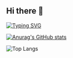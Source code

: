 ## Hi there 👋

<!--
**byeongjin1/byeongjin1** is a ✨ _special_ ✨ repository because its `README.md` (this file) appears on your GitHub profile.

Here are some ideas to get you started:

- 🔭 I’m currently working on ...
- 🌱 I’m currently learning ...
- 👯 I’m looking to collaborate on ...
- 🤔 I’m looking for help with ...
- 💬 Ask me about ...
- 📫 How to reach me: ...
- 😄 Pronouns: ...
- ⚡ Fun fact: ...
-->
[![Typing SVG](https://readme-typing-svg.demolab.com/?lines=Byeongjin's+AI+Git)](https://git.io/typing-svg)

[![Anurag's GitHub stats](https://github-readme-stats.vercel.app/api?username=byeongjin1)](https://github.com/anuraghazra/github-readme-stats)

![Top Langs](https://github-readme-stats.vercel.app/api/top-langs/?username=byeongjin1&layout=compact)
